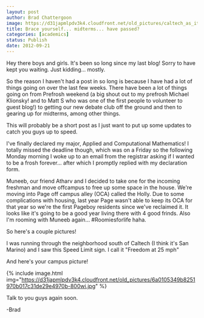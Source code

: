 ```yaml
---
layout: post
author: Brad Chattergoon
image: https://d31japmlpdv3k4.cloudfront.net/old_pictures/caltech_as_it_happens/6a0105349b8251970b017d3c0c74ff970c.jpg
title: Brace yourself... midterms... have passed? 
categories: [academics]
status: Publish
date: 2012-09-21
---
```



Hey there boys and girls. It's been so long since my last blog! Sorry to have kept you waiting. Just kidding... mostly.

So the reason I haven't had a post in so long is because I have had a lot of things going on over the last few weeks. There have been a lot of things going on from Prefrosh weekend (a big shout out to my prefrosh Michael Klionsky! and to Matt S who was one of the first people to volunteer to guest blog!) to getting our new debate club off the ground and then to gearing up for midterms, among other things.

This will probably be a short post as I just want to put up some updates to catch you guys up to speed.

I've finally declared my major, Applied and Computational Mathematics! I totally missed the deadline though, which was on a Friday so the following Monday morning I woke up to an email from the registrar asking if I wanted to be a frosh forever... after which I promptly replied with my declaration form.

Muneeb, our friend Atharv and I decided to take one for the incoming freshman and move offcampus to free up some space in the house. We're moving into Page off campus alley (OCA) called the Holly. Due to some complications with housing, last year Page wasn't able to keep its OCA for that year so we're the first Pageboy residents since we've reclaimed it. It looks like it's going to be a good year living there with 4 good frinds. Also I'm rooming with Muneeb again... #Roomiesforlife haha.

So here's a couple pictures!

I was running through the neighborhood south of Caltech (I think it's San Marino) and I saw this Speed Limit sign. I call it "Freedom at 25 mph"

And here's your campus picture!


{% include image.html img="https://d31japmlpdv3k4.cloudfront.net/old_pictures/6a0105349b8251970b017c31de29e4970b-800wi.jpg" %}
<a class="asset-img-link" href="https://caltech.typepad.com/.a/6a0105349b8251970b0167663b3af4970b-popup" onclick="window.open( this.href, '_blank', 'width=640,height=480,scrollbars=no,resizable=no,toolbar=no,directories=no,location=no,menubar=no,status=no,left=0,top=0' ); return false" style="float: left;"><span style="color: #000000;"></a>

Talk to you guys again soon.

-Brad
